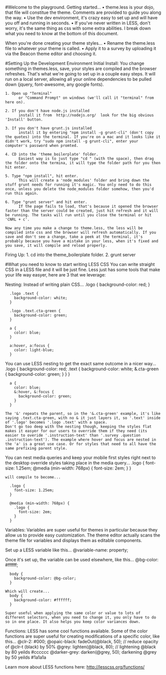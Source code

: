 #Welcome to the playground.
  Getting started...
    • theme.less is your dojo, that file will constitue the theme. Comments are provided to guide you along the way.
    • Use the dev environment, it's crazy easy to set up and will have you off and running in seconds.
    • If you've never written in LESS, don't worry, it's the same thing as css with some extra abilities. I break down what you need to know at the bottom of this document. 

  When you're done creating your theme styles...
    • Rename the theme.less file to whatever your theme is called. 
    • Apply it to a survey by uploading it via the Beacon theme editor and choosing it.

#Setting Up the Development Environment
  Initial Install:
    You change something in themes.less, save, your styles are compiled and the browser refreshes. That's what we're going to set up in a couple easy steps. It will run on a local server, allowing all your online dependencies to be pulled down (jquery, font-awesome, any google fonts).

    1. Open up "Terminal"
          or "Command Prompt" on windows (we'll call it "terminal" from here on). 

    2. If you don't have node.js installed
          install it from  http://nodejs.org/  look for the big obvious 'Install' button.

    3. If you don't have grunt.js installed
          install it by entering "npm install -g grunt-cli" (don't copy the quotes) into the terminal. If you're on a mac and it looks like it didn't work, try "sudo npm install -g grunt-cli", enter your computer's password when promted.

    4. CD into the 'theme_boilerplate' folder. 
          Easiest way is to just type "cd " (with the space), then drag the folder onto the termina, it will type the folder path for you then hit enter.

    5. Type "npm install", hit enter.
          This will create a 'node_modules' folder and bring down the stuff grunt needs for running it's magic. You only need to do this once, unless you delete the node_modules folder somehow, then you'd run this again.

    6. Type "grunt server" and hit enter. 
          If the page fails to load, that's because it opened the browser faster than the server could be created, just hit refresh and it will be running. The tasks will run until you close the terminal or hit 'CNRL + c'.

    Now any time you make a change to theme.less, the less will be compiled into css and the browser will refresh automatically. If you save and don't see a change, take a peek at the terminal, it's probably because you have a mistake in your less, when it's fixed and you save, it will compile and reload properly.


  Firing Up:
    1. cd into the theme_boilerplate folder.
    2. grunt server

#What you need to know to start writing LESS CSS
You can write straight CSS in a LESS file and it will be just fine. 
Less just has some tools that make your life way easyer, here are 3 that we leverage:

Nesting:
  Instead of writing plain CSS...
      .logo { 
        background-color: red; 
      }

      .logo .text { 
        background-color: white; 
      }

      .logo .text.cta-green { 
        background-color: green; 
      }

      a {
        color: blue;
      }

      a:hover, a:focus {
        color: light-blue;
      }

  You can use LESS nesting to get the exact same outcome in a nicer way...
      .logo {
        background-color: red;
        .text {
          background-color: white;
          &.cta-green {
            background-color: green;
          }
        }
      }

      a {
        color: blue;
        &:hover, &:focus {
          background-color: green;
        }
      }

    The '&' repeats the parent, so in the '&.cta-green' example, it's like saying .text.cta-green, with no & it just layers it, so '.text' inside of '.logo' becomes '.logo .text' with a space.
    Don't go too deep with the nesting though, keeping the styles flat makes it easyer for our users to override them if they need (its easier to overide '.instruction-text' than '.survey .question .instruction-text'). The example where hover and focus are nested in the 'a' is a great use case. Or for styles that need to all have the same prefixing parent style.

  You can nest media queries and keep your mobile first styles right next to the desktop override styles taking place in the media query...
      .logo {
        font-size: 1.25em;
        @media (min-width: 768px) {
          font-size: 2em;
        }
      }

    will compile to become...

      .logo {
        font-size: 1.25em;
      }

      @media (min-width: 768px) {
        .logo {
          font-size: 2em;
        }
      }


Variables:
  Variables are super useful for themes in particular because they allow us to provide easy customization. The theme editor actually scans the theme file for variables and displays them as editable components.

  Set up a LESS variable like this...
      @variable-name: property;

  Once it's set up, the variable can be used elsewhere, like this...
      @bg-color: #ffffff;

      body {
        background-color: @bg-color;
      }

    Which will create...
      body {
        background-color: #ffffff;
      }

    Super useful when applying the same color or value to lots of different selectors, when you need to change it, you only have to do so in one place. It also helps you keep color variances down.


Functions:
  LESS has some cool functions available. Some of the color functions are super useful for creating modifications of a specific color, like this...
    @clr-2: #000;
    @opaic-black: fadeOut(@black, 50); // reduce opacity of @clr-t (black) by 50%
    @grey: lighten(@black, 80); // lightening @black by 80 yeilds #cccccc
    @darker-grey: darken(@grey, 50); darkening @grey by 50 yeilds #1a1a1a

  Learn more about LESS functions here: http://lesscss.org/functions/
